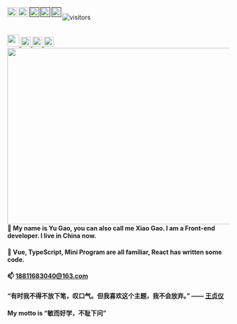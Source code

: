 <a href="#814921718">
  <img align="left" alt="814921718" width="22px" src="https://cdn.jsdelivr.net/npm/simple-icons@3.1.0/icons/wechat.svg" />
</a>
<a href="#814921718">
  <img align="left" alt="814921718" width="22px" src="https://cdn.jsdelivr.net/npm/simple-icons@3.1.0/icons/tencentqq.svg" />
</a>
<a href="">
  <img align="left" alt="柳林博弈" width="22px" src="https://cdn.jsdelivr.net/npm/simple-icons@3.1.0/icons/sinaweibo.svg" />
</a>
<a href="">
  <img align="left" alt="柳林博弈" width="22px" src="https://cdn.jsdelivr.net/npm/simple-icons@3.1.0/icons/zhihu.svg" />
</a>
<a href="">
  <img align="left" alt="高宇" width="22px" src="https://cdn.jsdelivr.net/npm/simple-icons@3.1.0/icons/github.svg" />
</a>


![visitors](https://visitor-badge.glitch.me/badge?page_id=liulinboyi)

<br/>
<a href="#">
<img height="27px" src="https://i.loli.net/2020/10/24/hUWiowPAjGQ176p.png" />
</a>
<a href="https://github.com/vuejs/vue-next">
  <img alt="vue-next" width="22px" src="https://i.loli.net/2020/10/24/qpkrfmSwNz2n6aP.png" />
</a>
<a href="https://github.com/apache/incubator-echarts">
  <img alt="echarts" width="22px" src="https://i.loli.net/2020/10/24/kZyvuAWxPSr3XMI.png" />
</a>
<a href="https://github.com/vueComponent/ant-design-vue">
  <img alt="ant-design-vue" width="22px" src="https://i.loli.net/2020/10/24/mtaqd6pPu1eyNYR.png" />
</a>
<!-- <a href="https://github.com/TencentCloudBase/cloudbase-framework">
  <img alt="TencentCloudBase" width="22px" src="https://i.loli.net/2020/10/24/elkHYDSqr5sym87.png" />
</a>
<a href="https://github.com/spritejs/spritejs">
  <img alt="spritejs" width="22px" src="https://i.loli.net/2020/10/24/DRZtCPp8mjfwO3F.png" />
</a>
<a href="https://github.com/Tencent/Hippy">
  <img alt="Tencent" width="22px" src="https://i.loli.net/2020/10/24/8jTdqn2yHGiNbRc.png" />
</a> -->
<!-- <a href="https://github.com/liulinboyi">
  <img alt="wechat-miniprogram" width="22px" src="https://i.loli.net/2020/10/24/1WZebt5i7JSRmvM.png" />
</a> -->
<!-- <a href="https://github.com/liulinboyi">
  <img alt="youzan" width="22px" src="https://i.loli.net/2020/10/24/vQaHj7d8EciqB2u.jpg" />
</a> -->


<!-- ![MyPc](https://i.loli.net/2020/09/08/KDwzP5uYBq4acHr.jpg) -->

<!-- ![liulinboyi's github stats](https://github-readme-status.vercel.app/api?username=liulinboyi&show_icons=true&hide_border=true) -->
<!-- <img align="left" alt="GIF" src="https://media.giphy.com/media/SWoSkN6DxTszqIKEqv/giphy.gif" /> -->
<!-- <img align="right" width="532px" height="399px" src="https://i.loli.net/2020/09/08/KDwzP5uYBq4acHr.jpg" /> -->

<img align="right" width="532px" height="399px" src="https://i.loli.net/2020/10/24/p9uHA7jg5LKIY18.jpg" />

#### 👋 My name is Yu Gao, you can also call me Xiao Gao. I am a Front-end developer. I live in China now.

#### 🧰 Vue, TypeScript, Mini Program are all familiar, React has written some code. 
<!-- Currently looking for a job -->

#### 📫 18811683040@163.com

#### “有时我不得不放下笔，叹口气。但我喜欢这个主题，我不会放弃。” —— <a href="https://zh.wikipedia.org/wiki/%E7%8E%8B%E8%B4%9E%E4%BB%AA">王贞仪</a>

#### My motto is “敏而好学，不耻下问”

<!--
**liulinboyi/liulinboyi** is a ✨ _special_ ✨ repository because its `README.md` (this file) appears on your GitHub profile.

Here are some ideas to get you started:

- 🔭 I’m currently working on ...
- 🌱 I’m currently learning ...
- 👯 I’m looking to collaborate on ...
- 🤔 I’m looking for help with ...
- 💬 Ask me about ...
- 📫 How to reach me: ...
- 😄 Pronouns: ...
- ⚡ Fun fact: ...
-->

